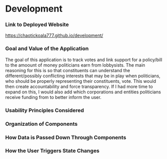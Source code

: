 # Development

### Link to Deployed Website
https://chaotickoala777.github.io/development/

### Goal and Value of the Application
The goal of this application is to track votes and link support for a policy/bill
to the amoount of money politicians earn from lobbysists. The main reasoning for
this is so that constituents can understand the different/possibly conflicting interests
that may be in play when politicians, who should be properly representing their
constituents, vote. This would then create accountability and force transparency. 
If I had more time to expand on this, I would also add which corporations and 
entities politicians receive funding from to better inform the user. 

### Usability Principles Considered



### Organization of Components

### How Data is Passed Down Through Components

### How the User Triggers State Changes


